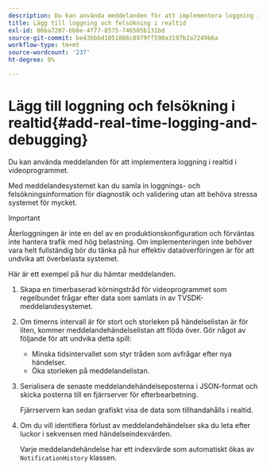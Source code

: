 ```yaml
---
description: Du kan använda meddelanden för att implementera loggning i realtid i videoprogrammet.
title: Lägg till loggning och felsökning i realtid
exl-id: 06ba7207-bb6e-4f77-8575-746505b131bd
source-git-commit: be43bbbd1051886c8979ff590a3197b2a7249b6a
workflow-type: tm+mt
source-wordcount: '237'
ht-degree: 0%

---
```


# Lägg till loggning och felsökning i realtid{#add-real-time-logging-and-debugging}

Du kan använda meddelanden för att implementera loggning i realtid i videoprogrammet.

Med meddelandesystemet kan du samla in loggnings- och felsökningsinformation för diagnostik och validering utan att behöva stressa systemet för mycket.

>[!IMPORTANT]
>
>Återloggningen är inte en del av en produktionskonfiguration och förväntas inte hantera trafik med hög belastning. Om implementeringen inte behöver vara helt fullständig bör du tänka på hur effektiv dataöverföringen är för att undvika att överbelasta systemet.

Här är ett exempel på hur du hämtar meddelanden.

1. Skapa en timerbaserad körningstråd för videoprogrammet som regelbundet frågar efter data som samlats in av TVSDK-meddelandesystemet.

1. Om timerns intervall är för stort och storleken på händelselistan är för liten, kommer meddelandehändelselistan att flöda över. Gör något av följande för att undvika detta spill:

   * Minska tidsintervallet som styr tråden som avfrågar efter nya händelser.
   * Öka storleken på meddelandelistan.

1. Serialisera de senaste meddelandehändelseposterna i JSON-format och skicka posterna till en fjärrserver för efterbearbetning.

   Fjärrservern kan sedan grafiskt visa de data som tillhandahålls i realtid.
1. Om du vill identifiera förlust av meddelandehändelser ska du leta efter luckor i sekvensen med händelseindexvärden.

   Varje meddelandehändelse har ett indexvärde som automatiskt ökas av `NotificationHistory` klassen.
